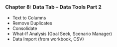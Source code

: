 ### Chapter 8: Data Tab – Data Tools Part 2
- Text to Columns
- Remove Duplicates
- Consolidate
- What-If Analysis (Goal Seek, Scenario Manager)
- Data Import (from workbook, CSV)
